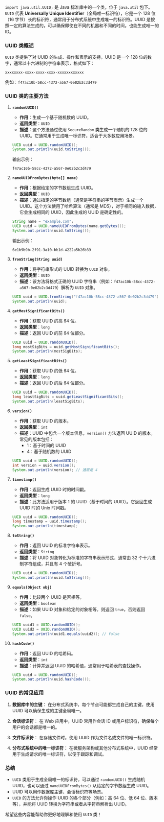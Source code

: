 `import java.util.UUID;` 是 Java 标准库中的一个类，位于 `java.util` 包下。`UUID` 代表 **Universally Unique Identifier**（全局唯一标识符），它是一个 128 位（16 字节）长的标识符，通常用于分布式系统中生成唯一的标识符。UUID 是按照一定的算法生成的，可以确保即使在不同的机器和不同的时间，也能生成唯一的 ID。

### UUID 类概述

`UUID` 类提供了对 UUID 的生成、操作和表示的支持。UUID 是一个 128 位的数字，通常以十六进制的字符串表示，格式如下：

```
xxxxxxxx-xxxx-xxxx-xxxx-xxxxxxxxxxxx
```

例如：`f47ac10b-58cc-4372-a567-0e02b2c3d479`

### UUID 类的主要方法

1. **`randomUUID()`**

	- **作用**：生成一个基于随机数的 UUID。
	- **返回类型**：`UUID`
	- **描述**：这个方法通过使用 `SecureRandom` 类生成一个随机的 128 位的 UUID。它通常用于生成唯一标识符，适合于大多数应用场景。

	```java
    UUID uuid = UUID.randomUUID();
    System.out.println(uuid.toString());
    ```

	输出示例：

	```
    f47ac10b-58cc-4372-a567-0e02b2c3d479
    ```

2. **`nameUUIDFromBytes(byte[] name)`**

	- **作用**：根据给定的字节数组生成 UUID。
	- **返回类型**：`UUID`
	- **描述**：通过指定的字节数组（通常是字符串的字节表示）生成一个 UUID。这个方法使用了哈希算法（通常是 MD5），对于相同的输入数据，它会生成相同的 UUID，因此生成的 UUID 是确定性的。

	```java
    String name = "example.com";
    UUID uuid = UUID.nameUUIDFromBytes(name.getBytes());
    System.out.println(uuid.toString());
    ```

	输出示例：

	```
    6e1b9b9b-2f91-3a10-bb1d-4222a5b26b39
    ```

3. **`fromString(String uuid)`**

	- **作用**：将字符串形式的 UUID 转换为 `UUID` 对象。
	- **返回类型**：`UUID`
	- **描述**：该方法将格式正确的 UUID 字符串（例如：`f47ac10b-58cc-4372-a567-0e02b2c3d479`）解析为 `UUID` 对象。

	```java
    UUID uuid = UUID.fromString("f47ac10b-58cc-4372-a567-0e02b2c3d479");
    System.out.println(uuid);
    ```

4. **`getMostSignificantBits()`**

	- **作用**：获取 UUID 的高 64 位。
	- **返回类型**：`long`
	- **描述**：返回 UUID 的前 64 位部分。

	```java
    UUID uuid = UUID.randomUUID();
    long mostSigBits = uuid.getMostSignificantBits();
    System.out.println(mostSigBits);
    ```

5. **`getLeastSignificantBits()`**

	- **作用**：获取 UUID 的低 64 位。
	- **返回类型**：`long`
	- **描述**：返回 UUID 的后 64 位部分。

	```java
    UUID uuid = UUID.randomUUID();
    long leastSigBits = uuid.getLeastSignificantBits();
    System.out.println(leastSigBits);
    ```

6. **`version()`**

	- **作用**：获取 UUID 的版本。
	- **返回类型**：`int`
	- **描述**：UUID 中包含一个版本信息，`version()` 方法返回 UUID 的版本。常见的版本包括：
		- 1：基于时间的 UUID
		- 4：基于随机数的 UUID

	```java
    UUID uuid = UUID.randomUUID();
    int version = uuid.version();
    System.out.println(version); // 通常是 4
    ```

7. **`timestamp()`**

	- **作用**：返回生成 UUID 时的时间戳。
	- **返回类型**：`long`
	- **描述**：此方法适用于版本 1 的 UUID（基于时间的 UUID）。它返回生成 UUID 时的 Unix 时间戳。

	```java
    UUID uuid = UUID.randomUUID();
    long timestamp = uuid.timestamp();
    System.out.println(timestamp);
    ```

8. **`toString()`**

	- **作用**：返回 UUID 的标准字符串表示。
	- **返回类型**：`String`
	- **描述**：将 UUID 对象转化为标准的字符串表示形式，通常由 32 个十六进制字符组成，并且有 4 个破折号。

	```java
    UUID uuid = UUID.randomUUID();
    System.out.println(uuid.toString());
    ```

9. **`equals(Object obj)`**

	- **作用**：比较两个 UUID 是否相等。
	- **返回类型**：`boolean`
	- **描述**：如果 UUID 对象和给定的对象相等，则返回 `true`，否则返回 `false`。

	```java
    UUID uuid1 = UUID.randomUUID();
    UUID uuid2 = UUID.randomUUID();
    System.out.println(uuid1.equals(uuid2)); // false
    ```

10. **`hashCode()`**

	- **作用**：返回 UUID 的哈希码。
	- **返回类型**：`int`
	- **描述**：计算并返回 UUID 的哈希值，通常用于哈希表的查找操作。

	```java
    UUID uuid = UUID.randomUUID();
    System.out.println(uuid.hashCode());
    ```

### UUID 的常见应用

1. **数据库中的主键**： 在分布式系统中，每个节点可能都生成自己的主键，使用 UUID 可以确保生成的主键全局唯一。

2. **会话标识符**： 在 Web 应用中，UUID 常用作会话 ID 或用户标识符，确保每个用户的会话都是唯一的。

3. **文件标识符**： 在存储文件时，使用 UUID 作为文件名或文件的唯一标识符。

4. **分布式系统中的唯一标识符**： 在微服务架构或其他分布式系统中，UUID 经常用于生成请求的唯一标识符，以便于跟踪和调试。

### 总结

- `UUID` 类用于生成全局唯一的标识符，可以通过 `randomUUID()` 生成随机 UUID，也可以通过 `nameUUIDFromBytes()` 从给定的字节数组生成 UUID。
- UUID 可以用作数据库主键、会话标识符等场景。
- `UUID` 的方法允许你操作 UUID 的各个部分（例如：高 64 位、低 64 位、版本等），并能将 UUID 转换为字符串或者从字符串解析出 UUID。

希望这些内容能帮助你更好地理解和使用 `UUID` 类！
